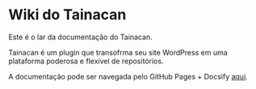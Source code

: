 # Wiki do Tainacan

Este é o lar da documentação do Tainacan.

Tainacan é um plugin que transofrma seu site WordPress em uma plataforma poderosa e flexível de repositórios.

A documentação pode ser navegada pelo GitHub Pages + Docsify [aqui](/pt-br).
